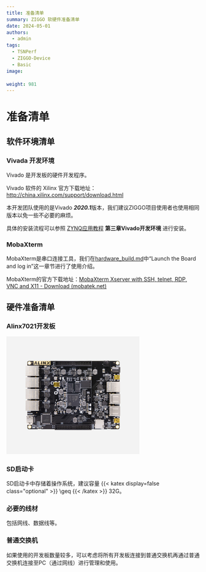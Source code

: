 ```yaml
---
title: 准备清单
summary: ZIGGO 软硬件准备清单
date: 2024-05-01
authors:
  - admin
tags:
  - TSNPerf
  - ZIGGO-Device
  - Basic
image:
  
weight: 981
---
```

# 准备清单
## 软件环境清单

### Vivada 开发环境

Vivado 是开发板的硬件开发程序。

Vivado 软件的 Xilinx 官方下载地址： http://china.xilinx.com/support/download.html  

本开发团队使用的是Vivado ***2020.1***版本，我们建议ZIGGO项目使用者也使用相同版本以免一些不必要的麻烦。

具体的安装流程可以参照 [ZYNQ应用教程](https://cloud.tsinghua.edu.cn/f/f9f1a4f92a344e8e9c2c/) **第三章Vivado开发环境** 进行安装。

### MobaXterm

MobaXterm是串口连接工具，我们在[hardware_build.md](./hardware_build.md)中“Launch the Board and log in”这一章节进行了使用介绍。

MobaXterm的官方下载地址：[MobaXterm Xserver with SSH, telnet, RDP, VNC and X11 - Download (mobatek.net)](https://mobaxterm.mobatek.net/download.html)

## 硬件准备清单

### Alinx7021开发板

<img src="./alinx7021.png" alt="Alinx" style="zoom:50%;" />

### SD启动卡

SD启动卡中存储着操作系统，建议容量 {{< katex display=false class="optional" >}} \geq {{< /katex >}} 32G。

### 必要的线材

包括网线、数据线等。

### 普通交换机

如果使用的开发板数量较多，可以考虑将所有开发板连接到普通交换机再通过普通交换机连接至PC（通过网线）进行管理和使用。